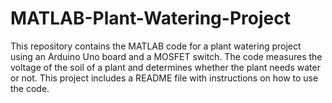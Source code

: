 # MATLAB-Plant-Watering-Project
This repository contains the MATLAB code for a plant watering project using an Arduino Uno board and a MOSFET switch. The code measures the voltage of the soil of a plant and determines whether the plant needs water or not. This project includes a README file with instructions on how to use the code.
